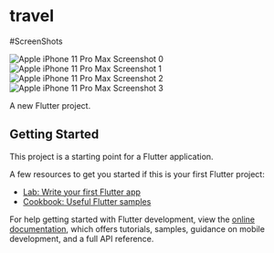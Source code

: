 # travel

#ScreenShots 

![Apple iPhone 11 Pro Max Screenshot 0](https://user-images.githubusercontent.com/74659555/204988287-ed20a3c8-91ed-49dc-95b3-a9844c48a2b1.png)
![Apple iPhone 11 Pro Max Screenshot 1](https://user-images.githubusercontent.com/74659555/204988307-98679e01-ec2d-435b-90f0-3c7729dc01b9.png)
![Apple iPhone 11 Pro Max Screenshot 2](https://user-images.githubusercontent.com/74659555/204988328-e6946a98-3ff9-46f5-a1e7-a5e7dcc38f33.png)
![Apple iPhone 11 Pro Max Screenshot 3](https://user-images.githubusercontent.com/74659555/204988346-9c374f7f-4e59-420f-82bd-1bc34a9af459.png)

A new Flutter project.

## Getting Started

This project is a starting point for a Flutter application.

A few resources to get you started if this is your first Flutter project:

- [Lab: Write your first Flutter app](https://docs.flutter.dev/get-started/codelab)
- [Cookbook: Useful Flutter samples](https://docs.flutter.dev/cookbook)

For help getting started with Flutter development, view the
[online documentation](https://docs.flutter.dev/), which offers tutorials,
samples, guidance on mobile development, and a full API reference.
